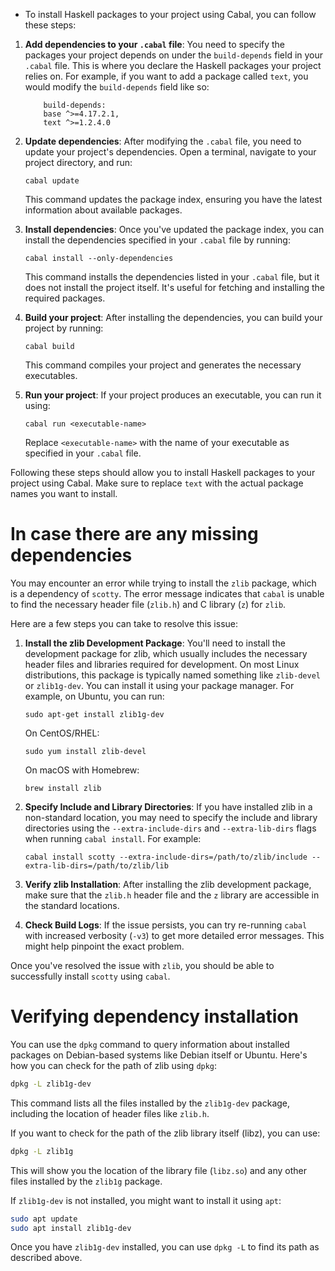 * To install Haskell packages to your project using Cabal, you can follow these steps:


1.  **Add dependencies to your `.cabal` file**: You need to specify the packages your project depends on under the `build-depends` field in your `.cabal` file. This is where you declare the Haskell packages your project relies on. For example, if you want to add a package called `text`, you would modify the `build-depends` field like so:
    
    ```cabal
        build-depends:    
        base ^>=4.17.2.1,
        text ^>=1.2.4.0
    ```
    
3.  **Update dependencies**: After modifying the `.cabal` file, you need to update your project's dependencies. Open a terminal, navigate to your project directory, and run:
    
    `cabal update` 
    
    This command updates the package index, ensuring you have the latest information about available packages.
    
4.  **Install dependencies**: Once you've updated the package index, you can install the dependencies specified in your `.cabal` file by running:
    

    
    `cabal install --only-dependencies` 
    
    This command installs the dependencies listed in your `.cabal` file, but it does not install the project itself. It's useful for fetching and installing the required packages.
    
5.  **Build your project**: After installing the dependencies, you can build your project by running:
  
    
    `cabal build` 
    
    This command compiles your project and generates the necessary executables.
    
6.  **Run your project**: If your project produces an executable, you can run it using:
    

    
    `cabal run <executable-name>` 
    
    Replace `<executable-name>` with the name of your executable as specified in your `.cabal` file.
    

Following these steps should allow you to install Haskell packages to your project using Cabal. Make sure to replace `text` with the actual package names you want to install.






# In case there are any missing dependencies

You may encounter an error while trying to install the `zlib` package, which is a dependency of `scotty`. The error message indicates that `cabal` is unable to find the necessary header file (`zlib.h`) and C library (`z`) for `zlib`.

Here are a few steps you can take to resolve this issue:

1.  **Install the zlib Development Package**: You'll need to install the development package for zlib, which usually includes the necessary header files and libraries required for development. On most Linux distributions, this package is typically named something like `zlib-devel` or `zlib1g-dev`. You can install it using your package manager. For example, on Ubuntu, you can run:
    
    
    `sudo apt-get install zlib1g-dev` 
    
    On CentOS/RHEL:
   
    
    `sudo yum install zlib-devel` 
    
    On macOS with Homebrew:
   
    
    `brew install zlib` 
    
2.  **Specify Include and Library Directories**: If you have installed zlib in a non-standard location, you may need to specify the include and library directories using the `--extra-include-dirs` and `--extra-lib-dirs` flags when running `cabal install`. For example:
    
    
    `cabal install scotty --extra-include-dirs=/path/to/zlib/include --extra-lib-dirs=/path/to/zlib/lib` 
    
3.  **Verify zlib Installation**: After installing the zlib development package, make sure that the `zlib.h` header file and the `z` library are accessible in the standard locations.
    
4.  **Check Build Logs**: If the issue persists, you can try re-running `cabal` with increased verbosity (`-v3`) to get more detailed error messages. This might help pinpoint the exact problem.
    

Once you've resolved the issue with `zlib`, you should be able to successfully install `scotty` using `cabal`.

# Verifying dependency installation

You can use the `dpkg` command to query information about installed packages on Debian-based systems like Debian itself or Ubuntu. Here's how you can check for the path of zlib using `dpkg`:

```bash
dpkg -L zlib1g-dev
``` 

This command lists all the files installed by the `zlib1g-dev` package, including the location of header files like `zlib.h`.

If you want to check for the path of the zlib library itself (libz), you can use:

```bash
dpkg -L zlib1g
``` 

This will show you the location of the library file (`libz.so`) and any other files installed by the `zlib1g` package.

If `zlib1g-dev` is not installed, you might want to install it using `apt`:


```bash
sudo apt update
sudo apt install zlib1g-dev
```

Once you have `zlib1g-dev` installed, you can use `dpkg -L` to find its path as described above.
